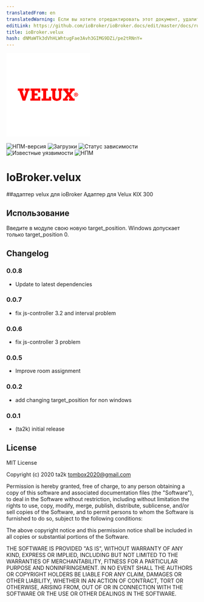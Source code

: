 ```yaml
---
translatedFrom: en
translatedWarning: Если вы хотите отредактировать этот документ, удалите поле «translatedFrom», в противном случае этот документ будет снова автоматически переведен
editLink: https://github.com/ioBroker/ioBroker.docs/edit/master/docs/ru/adapterref/iobroker.velux/README.md
title: ioBroker.velux
hash: dNMaWTk3dVhHLWhtugFae3Avh3GIMG9DZi/pe2tRNnY=
---
```

![Логотип](../../../en/adapterref/iobroker.velux/admin/velux.png)

![НПМ-версия](http://img.shields.io/npm/v/iobroker.velux.svg)
![Загрузки](https://img.shields.io/npm/dm/iobroker.velux.svg)
![Статус зависимости](https://img.shields.io/david/ta2k/iobroker.velux.svg)
![Известные уязвимости](https://snyk.io/test/github/ta2k/ioBroker.velux/badge.svg)
![НПМ](https://nodei.co/npm/iobroker.velux.png?downloads=true)

# IoBroker.velux
##адаптер velux для ioBroker
Адаптер для Velux KIX 300

## Использование
Введите в модуле свою новую target_position. Windows допускает только target_position 0.

## Changelog

### 0.0.8

- Update to latest dependencies

### 0.0.7

- fix js-controller 3.2 and interval problem

### 0.0.6

- fix js-controller 3 problem

### 0.0.5

- Improve room assignment

### 0.0.2

- add changing target_position for non windows

### 0.0.1

- (ta2k) initial release

## License

MIT License

Copyright (c) 2020 ta2k <tombox2020@gmail.com>

Permission is hereby granted, free of charge, to any person obtaining a copy
of this software and associated documentation files (the "Software"), to deal
in the Software without restriction, including without limitation the rights
to use, copy, modify, merge, publish, distribute, sublicense, and/or sell
copies of the Software, and to permit persons to whom the Software is
furnished to do so, subject to the following conditions:

The above copyright notice and this permission notice shall be included in all
copies or substantial portions of the Software.

THE SOFTWARE IS PROVIDED "AS IS", WITHOUT WARRANTY OF ANY KIND, EXPRESS OR
IMPLIED, INCLUDING BUT NOT LIMITED TO THE WARRANTIES OF MERCHANTABILITY,
FITNESS FOR A PARTICULAR PURPOSE AND NONINFRINGEMENT. IN NO EVENT SHALL THE
AUTHORS OR COPYRIGHT HOLDERS BE LIABLE FOR ANY CLAIM, DAMAGES OR OTHER
LIABILITY, WHETHER IN AN ACTION OF CONTRACT, TORT OR OTHERWISE, ARISING FROM,
OUT OF OR IN CONNECTION WITH THE SOFTWARE OR THE USE OR OTHER DEALINGS IN THE
SOFTWARE.
